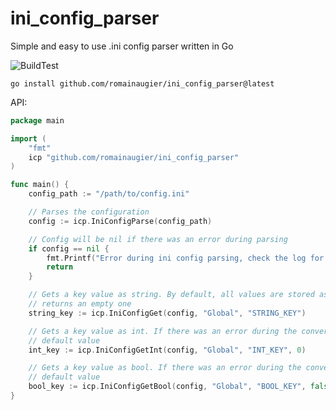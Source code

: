 # ini_config_parser
Simple and easy to use .ini config parser written in Go

![BuildTest](https://github.com/romainaugier/ini_config_parser/actions/workflows/build_and_test.yml/badge.svg)

`go install github.com/romainaugier/ini_config_parser@latest`

API:
```go
package main

import (
    "fmt"
    icp "github.com/romainaugier/ini_config_parser"
)

func main() {
    config_path := "/path/to/config.ini"

    // Parses the configuration
    config := icp.IniConfigParse(config_path)

    // Config will be nil if there was an error during parsing
    if config == nil {
        fmt.Printf("Error during ini config parsing, check the log for more information")
        return
    }

    // Gets a key value as string. By default, all values are stored as strings. If the key is not present,
    // returns an empty one
    string_key := icp.IniConfigGet(config, "Global", "STRING_KEY")

    // Gets a key value as int. If there was an error during the conversion string->int, returns the
    // default value
    int_key := icp.IniConfigGetInt(config, "Global", "INT_KEY", 0)

    // Gets a key value as bool. If there was an error during the conversion string->bool, returns the
    // default value
    bool_key := icp.IniConfigGetBool(config, "Global", "BOOL_KEY", false)
}
```
